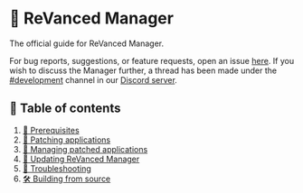 # 💊  ReVanced Manager

The official guide for ReVanced Manager.

For bug reports, suggestions, or feature requests, open an issue [here](https://github.com/revanced/revanced-manager/issues/new/choose). If you wish to discuss the Manager further, a thread has been made under the [#development](https://discord.com/channels/952946952348270622/1002922226443632761) channel in our [Discord server](https://revanced.app/discord).

## 📖 Table of contents

1. [💼 Prerequisites](0_prerequisites.md)
2. [🧩 Patching applications](1_patching-applications.md)
3. [🧰 Managing patched applications](2_managing-patched-applications.md)
4. [🔄 Updating ReVanced Manager](3_updating-revanced-manager.md)
5. [🛟 Troubleshooting](4_troubleshooting.md)
6. [🛠 Building from source](5_building-from-source.md)
